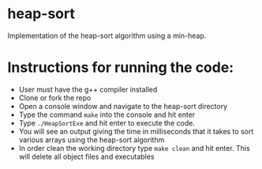 # heap-sort
Implementation of the heap-sort algorithm using a min-heap.

# Instructions for running the code: 
- User must have the g++ compiler installed
- Clone or fork the repo
- Open a console window and navigate to the heap-sort directory
- Type the command ```make``` into the console and hit enter
- Type ```./HeapSortExe``` and hit enter to execute the code. 
- You will see an output giving the time in milliseconds that it takes to sort various arrays using the heap-sort algorithm
- In order clean the working directory type ```make clean``` and hit enter. This will delete all object files and executables
